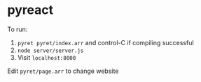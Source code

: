 # pyreact

To run:
1. `pyret pyret/index.arr` and control-C if compiling successful
2. `node server/server.js`
3. Visit `localhost:8000`

Edit `pyret/page.arr` to change website